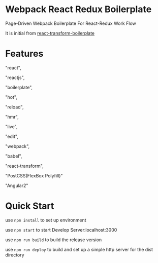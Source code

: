 # Webpack React Redux Boilerplate

Page-Driven Webpack Boilerplate For React-Redux Work Flow

It is initial from [react-transform-boilerplate](https://github.com/gaearon/react-transform-boilerplate)

# Features

"react",

"reactjs",

"boilerplate",

"hot",

"reload",

"hmr",

"live",

"edit",

"webpack",

"babel",

"react-transform",

"PostCSS(FlexBox Polyfill)"

"Angular2"

# Quick Start

use `npm install` to set up environment

use `npm start` to start Develop Server:localhost:3000

use `npm run build` to build the release version

use `npm run deploy` to build and set up a simple http server for the dist directory
